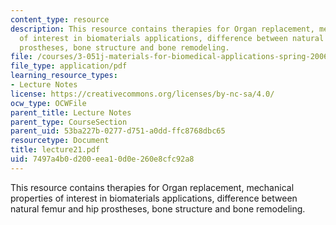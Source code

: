 ```yaml
---
content_type: resource
description: This resource contains therapies for Organ replacement, mechanical properties
  of interest in biomaterials applications, difference between natural femur and hip
  prostheses, bone structure and bone remodeling.
file: /courses/3-051j-materials-for-biomedical-applications-spring-2006/7497a4b0d200eea10d0e260e8cfc92a8_lecture21.pdf
file_type: application/pdf
learning_resource_types:
- Lecture Notes
license: https://creativecommons.org/licenses/by-nc-sa/4.0/
ocw_type: OCWFile
parent_title: Lecture Notes
parent_type: CourseSection
parent_uid: 53ba227b-0277-d751-a0dd-ffc8768dbc65
resourcetype: Document
title: lecture21.pdf
uid: 7497a4b0-d200-eea1-0d0e-260e8cfc92a8
---
```

This resource contains therapies for Organ replacement, mechanical properties of interest in biomaterials applications, difference between natural femur and hip prostheses, bone structure and bone remodeling.